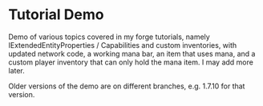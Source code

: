 Tutorial Demo
===============

Demo of various topics covered in my forge tutorials, namely IExtendedEntityProperties / Capabilities and custom inventories,
with updated network code, a working mana bar, an item that uses mana, and a custom player inventory that can
only hold the mana item. I may add more later.

Older versions of the demo are on different branches, e.g. 1.7.10 for that version.
